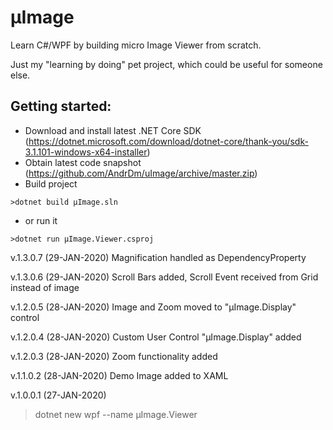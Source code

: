 # µImage
Learn C#/WPF by building micro Image Viewer from scratch.

Just my "learning by doing" pet project, which could be useful for someone else.

## Getting started:
- Download and install latest .NET Core SDK (https://dotnet.microsoft.com/download/dotnet-core/thank-you/sdk-3.1.101-windows-x64-installer)
- Obtain latest code snapshot (https://github.com/AndrDm/uImage/archive/master.zip)
- Build project 
````console
>dotnet build µImage.sln
````
- or run it 
````console
>dotnet run µImage.Viewer.csproj
````

v.1.3.0.7 (29-JAN-2020)
Magnification handled as DependencyProperty

v.1.3.0.6 (29-JAN-2020)
Scroll Bars added, Scroll Event received from Grid instead of image

v.1.2.0.5 (28-JAN-2020)
Image and Zoom moved to "µImage.Display" control

v.1.2.0.4 (28-JAN-2020)
Custom User Control "µImage.Display" added

v.1.2.0.3 (28-JAN-2020)
Zoom functionality added

v.1.1.0.2 (28-JAN-2020)
Demo Image added to XAML

v.1.0.0.1 (27-JAN-2020)
>dotnet new wpf --name µImage.Viewer
